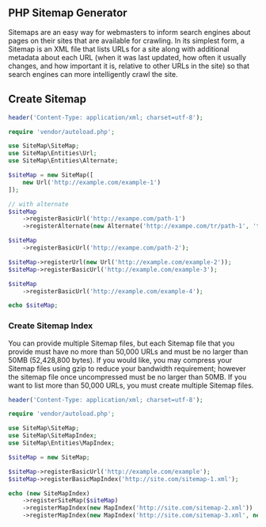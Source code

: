 ## PHP Sitemap Generator

Sitemaps are an easy way for webmasters to inform search engines about pages on their sites that are available for crawling. In its simplest form, a Sitemap is an XML file that lists URLs for a site along with additional metadata about each URL (when it was last updated, how often it usually changes, and how important it is, relative to other URLs in the site) so that search engines can more intelligently crawl the site.

## Create Sitemap

```php
header('Content-Type: application/xml; charset=utf-8');

require 'vendor/autoload.php';

use SiteMap\SiteMap;
use SiteMap\Entities\Url;
use SiteMap\Entities\Alternate;

$siteMap = new SiteMap([
    new Url('http://example.com/example-1')
]);

// with alternate
$siteMap
    ->registerBasicUrl('http://exampe.com/path-1')
    ->registerAlternate(new Alternate('http://exampe.com/tr/path-1', 'tr'));

$siteMap
    ->registerBasicUrl('http://exampe.com/path-2');

$siteMap->registerUrl(new Url('http://example.com/example-2'));
$siteMap->registerBasicUrl('http://example.com/example-3');

$siteMap
    ->registerBasicUrl('http://example.com/example-4');

echo $siteMap;
```

### Create Sitemap Index

You can provide multiple Sitemap files, but each Sitemap file that you provide must have no more than 50,000 URLs and must be no larger than 50MB (52,428,800 bytes). If you would like, you may compress your Sitemap files using gzip to reduce your bandwidth requirement; however the sitemap file once uncompressed must be no larger than 50MB. If you want to list more than 50,000 URLs, you must create multiple Sitemap files.

```php
header('Content-Type: application/xml; charset=utf-8');

require 'vendor/autoload.php';

use SiteMap\SiteMap;
use SiteMap\SiteMapIndex;
use SiteMap\Entities\MapIndex;

$siteMap = new SiteMap;

$siteMap->registerBasicUrl('http://example.com/example');
$siteMap->registerBasicMapIndex('http://site.com/sitemap-1.xml');

echo (new SiteMapIndex)
    ->registerSiteMap($siteMap)
    ->registerMapIndex(new MapIndex('http://site.com/sitemap-2.xml'))
    ->registerMapIndex(new MapIndex('http://site.com/sitemap-3.xml', new DateTime));
```